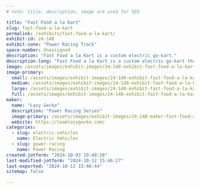 ```yaml
---
# note: title, description, image are used for SEO

title: "Fast Food a la Kart"
slug: fast-food-a-la-kart
permalink: /exhibits/fast-food-a-la-kart/
exhibit-id: 24-148
exhibit-zone: "Power Racing Track"
space-number: Unassigned
description: "Fast Food a la Kart is a custom electric go-kart."
description-long: "Fast Food a la Kart is a custom electric go-kart that is designed to look like a giant basket of french fries with a cheeseburger on top. This go-kart competes in the Power Racing Series. "
image: /assets/images/exhibit-images/24-148-exhibit-fast-food-a-la-kart-237209630-2794950870649748-6729111246002141787-n-large.jpg
image-primary: 
  small: /assets/images/exhibit-images/24-148-exhibit-fast-food-a-la-kart-237209630-2794950870649748-6729111246002141787-n-small.jpg
  medium: /assets/images/exhibit-images/24-148-exhibit-fast-food-a-la-kart-237209630-2794950870649748-6729111246002141787-n-medium.jpg
  large: /assets/images/exhibit-images/24-148-exhibit-fast-food-a-la-kart-237209630-2794950870649748-6729111246002141787-n-large.jpg
  full: /assets/images/exhibit-images/24-148-exhibit-fast-food-a-la-kart-237209630-2794950870649748-6729111246002141787-n-full.jpg
maker: 
  name: "Lazy Gecko"
  description: "Power Racing Series"
  image-primary: /assets/images/exhibit-images/24-148-maker-fast-food-a-la-kart-lazy-gecko-solid-rev-1-3-medium.jpg
  website: https://teamlazygecko.com/
categories: 
  - slug: electric-vehicles
    name: Electric Vehicles
  - slug: power-racing
    name: Power Racing
created-jotform: "2024-10-03 19:40:38"
last-modified-jotform: "2024-10-12 15:46:27"
last-exported: "2024-10-12 15:46:44"
sitemap: false

---
```

